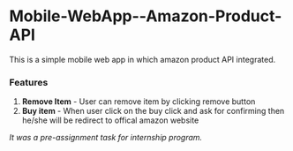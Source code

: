 # Mobile-WebApp--Amazon-Product-API

This is a simple mobile web app in which amazon product API integrated.


### Features
1. **Remove Item** - User can remove item by clicking remove button
2. **Buy item** - When user click on the buy click and ask for confirming then he/she will be redirect to offical amazon website


*It was a pre-assignment task for internship program.*
